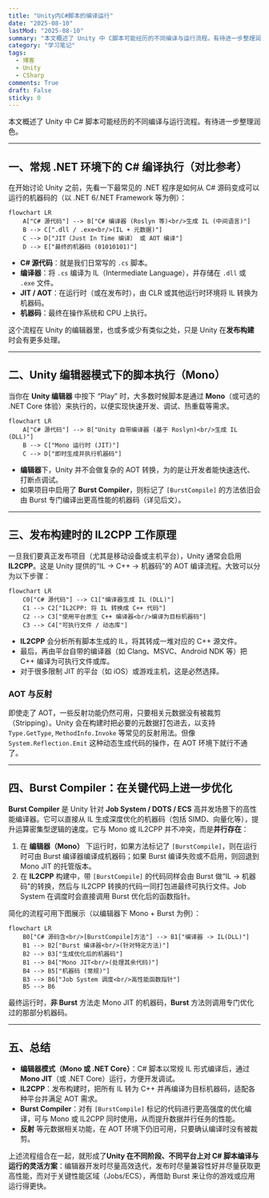 ```yaml
---
title: "Unity内C#脚本的编译运行"
date: "2025-08-10"
lastMod: "2025-08-10"
summary: "本文概述了 Unity 中 C脚本可能经历的不同编译与运行流程。有待进一步整理润色。"
category: "学习笔记"
tags:
  - 博客
  - Unity
  - CSharp
comments: True
draft: False
sticky: 0
---
```

本文概述了 Unity 中 C# 脚本可能经历的不同编译与运行流程。有待进一步整理润色。

---

## 一、常规 .NET 环境下的 C# 编译执行（对比参考）

在开始讨论 Unity 之前，先看一下最常见的 .NET 程序是如何从 C# 源码变成可以运行的机器码的（以 .NET 6/.NET Framework 等为例）：

```mermaid
flowchart LR
    A["C# 源代码"] --> B["C# 编译器 (Roslyn 等)<br/>生成 IL (中间语言)"]
    B --> C[".dll / .exe<br/>(IL + 元数据)"]
    C --> D["JIT（Just In Time 编译） 或 AOT 编译"]
    D --> E["最终的机器码 (01010101)"]
```

- **C# 源代码**：就是我们日常写的 `.cs` 脚本。
- **编译器**：将 `.cs` 编译为 IL（Intermediate Language），并存储在 `.dll` 或 `.exe` 文件。
- **JIT / AOT**：在运行时（或在发布时），由 CLR 或其他运行时环境将 IL 转换为机器码。
- **机器码**：最终在操作系统和 CPU 上执行。

这个流程在 Unity 的编辑器里，也或多或少有类似之处，只是 Unity 在**发布构建**时会有更多处理。

---

## 二、Unity 编辑器模式下的脚本执行（Mono）

当你在 **Unity 编辑器** 中按下 “Play” 时，大多数时候脚本是通过 **Mono**（或可选的 .NET Core 体验）来执行的，以便实现快速开发、调试、热重载等需求。

```mermaid
flowchart LR
    A["C# 源代码"] --> B["Unity 自带编译器 (基于 Roslyn)<br/>生成 IL (DLL)"]
    B --> C["Mono 运行时 (JIT)"]
    C --> D["即时生成并执行机器码"]
```

- **编辑器**下，Unity 并不会做复杂的 AOT 转换，为的是让开发者能快速迭代、打断点调试。
- 如果项目中启用了 **Burst Compiler**，则标记了 `[BurstCompile]` 的方法依旧会由 Burst 专门编译出更高性能的机器码（详见后文）。

---

## 三、发布构建时的 IL2CPP 工作原理

一旦我们要真正发布项目（尤其是移动设备或主机平台），Unity 通常会启用 **IL2CPP**。这是 Unity 提供的“IL -> C++ -> 机器码”的 AOT 编译流程。大致可以分为以下步骤：

```mermaid
flowchart LR
    C0["C# 源代码"] --> C1["编译器生成 IL (DLL)"]
    C1 --> C2["IL2CPP: 将 IL 转换成 C++ 代码"]
    C2 --> C3["使用平台原生 C++ 编译器<br/>编译为目标机器码"]
    C3 --> C4["可执行文件 / 动态库"]
```

- **IL2CPP** 会分析所有脚本生成的 IL，将其转成一堆对应的 C++ 源文件。
- 最后，再由平台自带的编译器（如 Clang、MSVC、Android NDK 等）把 C++ 编译为可执行文件或库。
- 对于很多限制 JIT 的平台（如 iOS）或游戏主机，这是必然选择。

### AOT 与反射

即使走了 AOT，一些反射功能仍然可用，只要相关元数据没有被裁剪（Stripping）。Unity 会在构建时把必要的元数据打包进去，以支持 `Type.GetType`, `MethodInfo.Invoke` 等常见的反射用法。但像 `System.Reflection.Emit` 这种动态生成代码的操作，在 AOT 环境下就行不通了。

---

## 四、Burst Compiler：在关键代码上进一步优化

**Burst Compiler** 是 Unity 针对 **Job System / DOTS / ECS** 高并发场景下的高性能编译器。它可以直接从 IL 生成深度优化的机器码（包括 SIMD、向量化等），提升运算密集型逻辑的速度。它与 Mono 或 IL2CPP 并不冲突，而是**并行存在**：

1. 在 **编辑器（Mono）** 下运行时，如果方法标记了 `[BurstCompile]`，则在运行时可由 Burst 编译器编译成机器码；如果 Burst 编译失败或不启用，则回退到 Mono JIT 的托管版本。
2. 在 **IL2CPP** 构建中，带 `[BurstCompile]` 的代码同样会由 Burst 做“IL -> 机器码”的转换，然后与 IL2CPP 转换的代码一同打包进最终可执行文件。Job System 在调度时会直接调用 Burst 优化后的函数指针。

简化的流程可用下图展示（以编辑器下 Mono + Burst 为例）：

```mermaid
flowchart LR
    B0["C# 源码含<br/>[BurstCompile]方法"] --> B1["编译器 -> IL(DLL)"]
    B1 --> B2["Burst 编译器<br/>(针对特定方法)"]
    B2 --> B3["生成优化后的机器码"]
    B1 --> B4["Mono JIT<br/>(处理其余代码)"]
    B4 --> B5["机器码 (常规)"]
    B3 --> B6["Job System 调度<br/>高性能函数指针"]
    B5 --> B6
```

最终运行时，**非 Burst** 方法走 Mono JIT 的机器码，**Burst** 方法则调用专门优化过的那部分机器码。

---

## 五、总结

- **编辑器模式（Mono 或 .NET Core）**：C# 脚本以常规 IL 形式编译后，通过 **Mono JIT**（或 .NET Core）运行，方便开发调试。
- **IL2CPP**：发布构建时，把所有 IL 转为 C++ 并再编译为目标机器码，适配各种平台并满足 AOT 需求。
- **Burst Compiler**：对有 `[BurstCompile]` 标记的代码进行更高强度的优化编译，可与 Mono 或 IL2CPP 同时使用，从而提升数据并行任务的性能。
- **反射** 等元数据相关功能，在 AOT 环境下仍旧可用，只要确认编译时没有被裁剪。

上述流程组合在一起，就形成了**Unity 在不同阶段、不同平台上对 C# 脚本编译与运行的灵活方案**：编辑器开发时尽量高效迭代，发布时尽量兼容性好并尽量获取更高性能，而对于关键性能区域（Jobs/ECS），再借助 Burst 来让你的游戏或应用运行得更快。